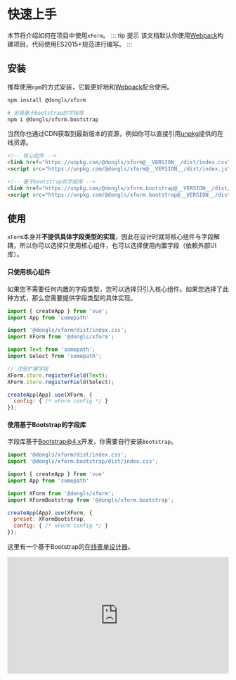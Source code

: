 # 快速上手

本节将介绍如何在项目中使用`xForm`。
::: tip 提示
该文档默认你使用[Webpack][webpack]构建项目，代码使用ES2015+规范进行编写。
:::

## 安装
推荐使用`npm`的方式安装，它能更好地和[Webpack][webpack]配合使用。
```sh
npm install @dongls/xform

# 安装基于bootstrap的字段库
npm i @dongls/xform.bootstrap
```
当然你也通过CDN获取到最新版本的资源，例如你可以直接引用[unpkg][unpkg]提供的在线资源。 
```html
<!-- 核心组件 -->
<link href="https://unpkg.com/@dongls/xform@__VERSION__/dist/index.css" rel="stylesheet">
<script src="https://unpkg.com/@dongls/xform@__VERSION__/dist/index.js"></script>

<!-- 基于bootstrap的字段库 -->
<link href="https://unpkg.com/@dongls/xform.bootstrap@__VERSION__/dist/index.css" rel="stylesheet">
<script src="https://unpkg.com/@dongls/xform.bootstrap@__VERSION__/dist/index.js"></script>
```

## 使用
`xForm`本身并**不提供具体字段类型的实现**，因此在设计时就将核心组件与字段解耦，所以你可以选择只使用核心组件，也可以选择使用内置字段（依赖外部UI库）。

#### 只使用核心组件
如果您不需要任何内置的字段类型，您可以选择只引入核心组件。如果您选择了此种方式，那么您需要提供字段类型的具体实现。
```javascript
import { createApp } from 'vue';
import App from 'somepath'

import '@dongls/xform/dist/index.css';
import XForm from '@dongls/xform';

import Text from 'somepath';
import Select from 'somepath';

// 注册扩展字段
XForm.store.registerField(Text);
XForm.store.registerField(Select);

createApp(App).use(XForm, { 
  config: { /* xForm config */ } 
});
```

#### 使用基于Bootstrap的字段库
字段库基于[Bootstrap@4.x][bootstrap]开发，你需要自行安装`Bootstrap`。

```javascript
import '@dongls/xform/dist/index.css';
import '@dongls/xform.bootstrap/dist/index.css';

import { createApp } from 'vue'
import App from 'somepath'

import XForm from '@dongls/xform';
import XFormBootstrap from '@dongls/xform.bootstrap';

createApp(App).use(XForm, {
  preset: XFormBootstrap,
  config: { /* xForm config */ } 
});

```
这里有一个基于Bootstrap的[在线表单设计器](https://codepen.io/dongls/pen/QWyJvEN)。
<iframe height="265" style="width: 100%;" scrolling="no" title="xform demo" src="https://codepen.io/dongls/embed/QWyJvEN?height=265&theme-id=light&default-tab=html" frameborder="no" allowtransparency="true" allowfullscreen="true">
  See the Pen <a href='https://codepen.io/dongls/pen/QWyJvEN'>xform demo</a> by dongls
  (<a href='https://codepen.io/dongls'>@dongls</a>) on <a href='https://codepen.io'>CodePen</a>.
</iframe>

[Webpack]: https://webpack.js.org
[unpkg]: https://unpkg.com/@dongls/xform/
[bootstrap]: https://getbootstrap.com/docs/4.5/